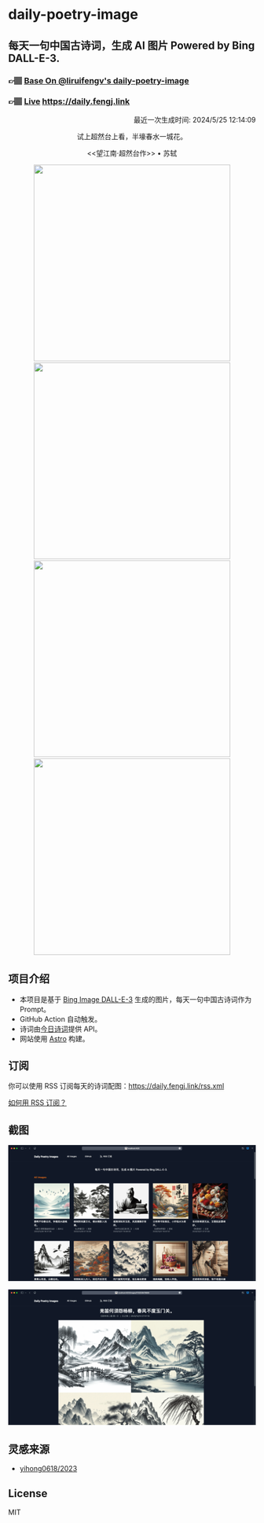 
# daily-poetry-image

## 每天一句中国古诗词，生成 AI 图片 Powered by Bing DALL-E-3.

### 👉🏽 [Base On @liruifengv's daily-poetry-image](https://github.com/liruifengv/daily-poetry-image)

### 👉🏽 [Live](https://daily.fengj.link) https://daily.fengj.link

<p align="right">
  最近一次生成时间: 2024/5/25 12:14:09
</p>
<p align="center">
试上超然台上看，半壕春水一城花。
</p>
<p align="center">
<<望江南·超然台作>> • 苏轼
</p>
<p align="center">
<img src="https://tse3.mm.bing.net/th/id/OIG4.mIQO4sCZLLKCfxL92ovU" height="400" width="400" />
<img src="https://tse4.mm.bing.net/th/id/OIG4.I1DhfzdbwI7IRsOddfgA" height="400" width="400" />
<img src="https://tse2.mm.bing.net/th/id/OIG4.GK8.Pvwtb_7RWBs2JE6n" height="400" width="400" />
<img src="https://tse4.mm.bing.net/th/id/OIG4.amqBnBXOy15s8PlE.Jb3" height="400" width="400" />
</p>

## 项目介绍

-   本项目是基于 [Bing Image DALL-E-3](https://www.bing.com/images/create) 生成的图片，每天一句中国古诗词作为 Prompt。
-   GitHub Action 自动触发。
-   诗词由[今日诗词](https://www.jinrishici.com/)提供 API。
-   网站使用 [Astro](https://astro.build) 构建。

## 订阅

你可以使用 RSS 订阅每天的诗词配图：https://daily.fengj.link/rss.xml

[如何用 RSS 订阅？](https://zhuanlan.zhihu.com/p/55026716)

## 截图

![图片列表](./screenshots/Snipaste_2023-12-28_21-00-26.png)

![图片详情](./screenshots/Snipaste_2023-12-28_21-00-53.png)

## 灵感来源

-   [yihong0618/2023](https://github.com/yihong0618/2023)

## License

MIT
